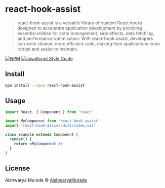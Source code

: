 # react-hook-assist

> react-hook-assist is a versatile library of custom React hooks designed to accelerate application development by providing essential utilities for state management, side effects, data fetching, and performance optimization. With react-hook-assist, developers can write cleaner, more efficient code, making their applications more robust and easier to maintain.

[![NPM](https://img.shields.io/npm/v/react-hook-assist.svg)](https://www.npmjs.com/package/react-hook-assist) [![JavaScript Style Guide](https://img.shields.io/badge/code_style-standard-brightgreen.svg)](https://standardjs.com)

## Install

```bash
npm install --save react-hook-assist
```

## Usage

```jsx
import React, { Component } from 'react'

import MyComponent from 'react-hook-assist'
import 'react-hook-assist/dist/index.css'

class Example extends Component {
  render() {
    return <MyComponent />
  }
}
```

## License

Aishwarya Murade © [AishwaryaMurade](https://github.com/AishwaryaMurade)
